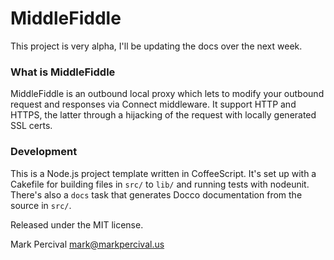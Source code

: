 # MiddleFiddle

This project is very alpha, I'll be updating the docs over the next week.

### What is MiddleFiddle

MiddleFiddle is an outbound local proxy which lets to modify your outbound request and responses
via Connect middleware. It support HTTP and HTTPS, the latter through a hijacking of the request
with locally generated SSL certs.


### Development

This is a Node.js project template written in CoffeeScript. It's set
up with a Cakefile for building files in `src/` to `lib/` and running
tests with nodeunit. There's also a `docs` task that generates Docco
documentation from the source in `src/`.

Released under the MIT license.

Mark Percival <mark@markpercival.us>
